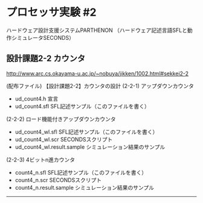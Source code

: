 プロセッサ実験 #2
=================

ハードウェア設計支援システムPARTHENON
（ハードウェア記述言語SFLと動作シミュレータSECONDS）

設計課題2-2 カウンタ
--------------------
http://www.arc.cs.okayama-u.ac.jp/~nobuya/jikken/1002.html#sekkei2-2

(配布ファイル)
【設計課題2-2】カウンタの設計
(2-2-1) アップダウンカウンタ
  - ud_count4.h			宣言
  - ud_count4.sfl		SFL記述サンプル（このファイルを書く）

(2-2-2) ロード機能付きアップダウンカウンタ
  - ud_count4_wl.sfl		SFL記述サンプル（このファイルを書く）
  - ud_count4_wl.scr		SECONDSスクリプト
  - ud_count4_wl.result.sample 	シミュレーション結果のサンプル

(2-2-3) 4ビットn進カウンタ
  - count4_n.sfl		SFL記述サンプル（このファイルを書く）
  - count4_n.scr		SECONDSスクリプト	
  - count4_n.result.sample	シミュレーション結果のサンプル


---
